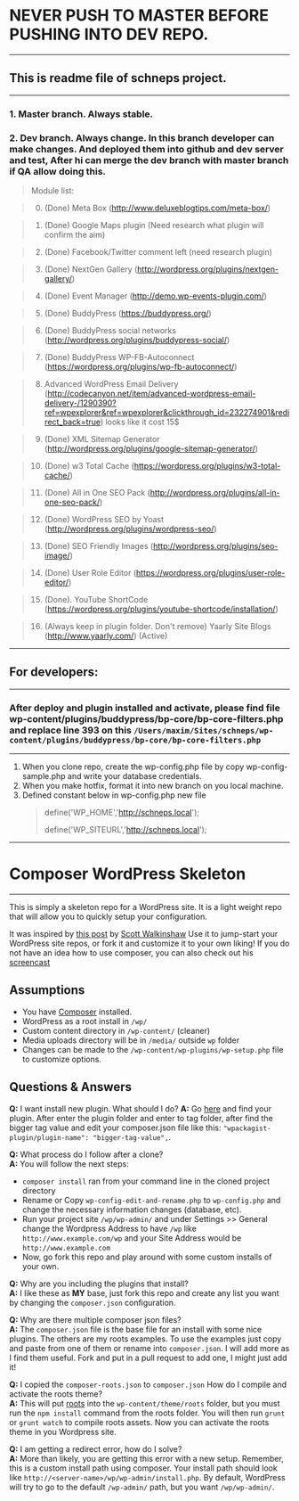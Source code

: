 # NEVER PUSH TO MASTER BEFORE PUSHING INTO DEV REPO.
--------------------------------------------



## This is readme file of schneps project.
--------------------------------------------

### 1. Master branch. Always stable.

### 2. Dev branch. Always change. In this branch developer can make changes. And deployed them into github and dev server and test, After hi can merge the dev branch with master branch if QA allow doing this.

> Module list:

> 0. (Done) Meta Box (http://www.deluxeblogtips.com/meta-box/)

> 1. (Done) Google Maps plugin (Need research what plugin will confirm the aim)

> 2. (Done) Facebook/Twitter comment left (need research plugin)

> 3. (Done) NextGen Gallery (http://wordpress.org/plugins/nextgen-gallery/)

> 4. (Done) Event Manager (http://demo.wp-events-plugin.com/)

> 5. (Done) BuddyPress (https://buddypress.org/)

> 6. (Done) BuddyPress  social networks (http://wordpress.org/plugins/buddypress-social/)

> 7. (Done) BuddyPress WP-FB-Autoconnect (https://wordpress.org/plugins/wp-fb-autoconnect/)

> 8. Advanced WordPress Email Delivery (http://codecanyon.net/item/advanced-wordpress-email-delivery-/1290390?ref=wpexplorer&ref=wpexplorer&clickthrough_id=232274901&redirect_back=true) looks like it cost 15$

> 9. (Done) XML Sitemap Generator (http://wordpress.org/plugins/google-sitemap-generator/)

> 10. (Done) w3 Total Cache (https://wordpress.org/plugins/w3-total-cache/)

> 11. (Done) All in One SEO Pack (http://wordpress.org/plugins/all-in-one-seo-pack/)

> 12. (Done) WordPress SEO by Yoast (http://wordpress.org/plugins/wordpress-seo/)

> 13. (Done) SEO Friendly Images (http://wordpress.org/plugins/seo-image/)

> 14. (Done) User Role Editor (https://wordpress.org/plugins/user-role-editor/)

> 15. (Done). YouTube ShortCode (https://wordpress.org/plugins/youtube-shortcode/installation/)

> 16. (Always keep in plugin folder. Don't remove) Yaarly Site Blogs (http://www.yaarly.com/) (Active)

--------------------------------------------

## For developers:
--------------------------------------------

### After deploy and plugin installed and activate, please find file wp-content/plugins/buddypress/bp-core/bp-core-filters.php and replace line 393 on this <code>/Users/maxim/Sites/schneps/wp-content/plugins/buddypress/bp-core/bp-core-filters.php</code>
--------------------------------------------

1. When you clone repo, create the wp-config.php file by copy wp-config-sample.php and write your database credentials.
1. When you make hotfix, format it into new branch on you local machine.
1. Defined constant below in wp-config.php new file
    >  define('WP_HOME','http://schneps.local');
    >
    >  define('WP_SITEURL','http://schneps.local');

--------------------------------------------    
# Composer WordPress Skeleton
--------------------------------------------

This is simply a skeleton repo for a WordPress site.  It is a light weight repo that will allow you to quickly setup your configuration.

It was inspired by [this post](http://roots.io/using-composer-with-wordpress/) by [Scott Walkinshaw](https://github.com/swalkinshaw)
Use it to jump-start your WordPress site repos, or fork it and customize it to your own liking!  If you do not have an idea how to use composer, you can also check out his [screencast](http://roots.io/screencasts/using-composer-with-wordpress/)

## Assumptions

* You have [Composer](https://github.com/composer/composer) installed.
* WordPress as a root install in `/wp/`
* Custom content directory in `/wp-content/` (cleaner)
* Media uploads directory will be in `/media/` outside `wp` folder
* Changes can be made to the `/wp-content/wp-plugins/wp-setup.php` file to customize options.

## Questions & Answers

**Q:** I want install new plugin. What should I do?
**A:** Go [here](http://plugins.svn.wordpress.org/) and find your plugin. After enter the plugin folder and enter to tag folder, after find the bigger tag value and edit your composer.json file like this: `"wpackagist-plugin/plugin-name": "bigger-tag-value",`.

**Q:** What process do I follow after a clone?  
**A:** You will follow the next steps:

*  `composer install` ran from your command line in the cloned project directory
*  Rename or Copy `wp-config-edit-and-rename.php` to `wp-config.php` and change the necessary information changes (database, etc).
*  Run your project site `/wp/wp-admin/` and under Settings >> General change the Wordpress Address to have `/wp` like `http://www.example.com/wp` and your Site Address would be `http://www.example.com`
*  Now, go fork this repo and play around with some custom installs of your own.

**Q:** Why are you including the plugins that install?  
**A:** I like these as **MY** base, just fork this repo and create any list you want by changing the `composer.json` configuration.

**Q:** Why are there multiple composer json files?  
**A:** The `composer.json` file is the base file for an install with some nice plugins.  The others are my roots examples.  To use the examples just copy and paste from one of them or rename into `composer.json`.  I will add more as I find them useful. Fork and put in a pull request to add one, I might just add it!

**Q:** I copied the `composer-roots.json` to `composer.json` How do I compile and activate the roots theme?  
**A:** This will put [roots](https://github.com/roots/roots) into the `wp-content/theme/roots` folder, but you must run the `npm install` command from the roots folder. You will then run `grunt` or `grunt watch` to compile roots assets. Now you can activate the roots theme in you Wordpress site.

**Q:** I am getting a redirect error, how do I solve?  
**A:** More than likely, you are getting this error with a new setup.  Remember, this is a custom install path using composer. Your install path should look like `http://<server-name>/wp/wp-admin/install.php`.  By default, WordPress will try to go to the default `/wp-admin/` path, but you want `/wp/wp-admin/`.